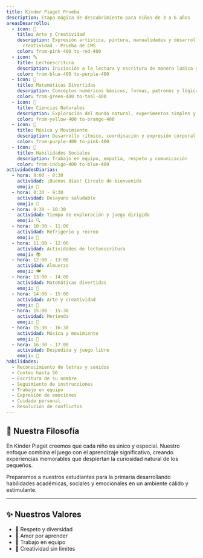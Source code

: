 ```yaml
---
title: Kinder Piaget Prueba
description: Etapa mágica de descubrimiento para niños de 3 a 6 años
areasDesarrollo:
  - icon: 🎨
    title: Arte y Creatividad
    description: Expresión artística, pintura, manualidades y desarrollo de la
      creatividad - Prueba de CMS
    color: from-pink-400 to-red-400
  - icon: 🔤
    title: Lectoescritura
    description: Iniciación a la lectura y escritura de manera lúdica y natural
    color: from-blue-400 to-purple-400
  - icon: 🔢
    title: Matemáticas Divertidas
    description: Conceptos numéricos básicos, formas, patrones y lógica
    color: from-green-400 to-teal-400
  - icon: 🌱
    title: Ciencias Naturales
    description: Exploración del mundo natural, experimentos simples y curiosidad científica
    color: from-yellow-400 to-orange-400
  - icon: 🎵
    title: Música y Movimiento
    description: Desarrollo rítmico, coordinación y expresión corporal
    color: from-purple-400 to-pink-400
  - icon: 👥
    title: Habilidades Sociales
    description: Trabajo en equipo, empatía, respeto y comunicación
    color: from-indigo-400 to-blue-400
actividadesDiarias:
  - hora: 8:00 - 8:30
    actividad: ¡Buenos días! Círculo de bienvenida
    emoji: 🌅
  - hora: 8:30 - 9:30
    actividad: Desayuno saludable
    emoji: 🥞
  - hora: 9:30 - 10:30
    actividad: Tiempo de exploración y juego dirigido
    emoji: 🔍
  - hora: 10:30 - 11:00
    actividad: Refrigerio y recreo
    emoji: 🍎
  - hora: 11:00 - 12:00
    actividad: Actividades de lectoescritura
    emoji: 📚
  - hora: 12:00 - 13:00
    actividad: Almuerzo
    emoji: 🍽️
  - hora: 13:00 - 14:00
    actividad: Matemáticas divertidas
    emoji: 🔢
  - hora: 14:00 - 15:00
    actividad: Arte y creatividad
    emoji: 🎨
  - hora: 15:00 - 15:30
    actividad: Merienda
    emoji: 🧁
  - hora: 15:30 - 16:30
    actividad: Música y movimiento
    emoji: 🎵
  - hora: 16:30 - 17:00
    actividad: Despedida y juego libre
    emoji: 👋
habilidades:
  - Reconocimiento de letras y sonidos
  - Conteo hasta 50
  - Escritura de su nombre
  - Seguimiento de instrucciones
  - Trabajo en equipo
  - Expresión de emociones
  - Cuidado personal
  - Resolución de conflictos
---
```


## 🎯 Nuestra Filosofía

En Kinder Piaget creemos que cada niño es único y especial. Nuestro enfoque combina el juego con el aprendizaje significativo, creando experiencias memorables que despiertan la curiosidad natural de los pequeños.

Preparamos a nuestros estudiantes para la primaria desarrollando habilidades académicas, sociales y emocionales en un ambiente cálido y estimulante.

---

## ✨ Nuestros Valores

- 🌟 Respeto y diversidad  
- 💝 Amor por aprender  
- 🤝 Trabajo en equipo  
- 🎨 Creatividad sin límites
